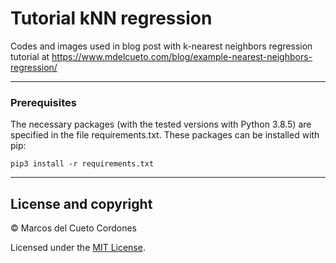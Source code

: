 # Tutorial kNN regression
Codes and images used in blog post with k-nearest neighbors regression tutorial at https://www.mdelcueto.com/blog/example-nearest-neighbors-regression/

---

### Prerequisites
The necessary packages (with the tested versions with Python 3.8.5) are specified in the file requirements.txt. These packages can be installed with pip:

```
pip3 install -r requirements.txt
```

---

## License and copyright

&copy; Marcos del Cueto Cordones

Licensed under the [MIT License](LICENSE.md).
